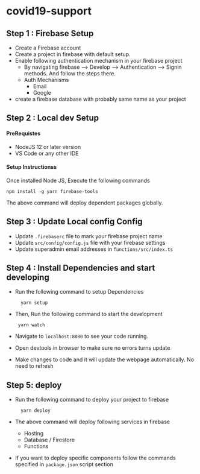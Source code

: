 # covid19-support

## Step 1 : Firebase Setup

* Create a Firebase account
* Create a project in firebase with default setup.
* Enable following authentication mechanism in your firebase project
    * By navigating firebase --> Develop --> Authentication --> Signin methods. And follow the steps there.
    * Auth Mechanisms
        * Email
        * Google
* create a firebase database with probably same name as your project

## Step 2 : Local dev Setup 

#### PreRequistes

* NodeJS 12 or later version
* VS Code or any other IDE

#### Setup Instructionss

Once installed Node JS, Execute the following commands 

    npm install -g yarn firebase-tools

The above command will deploy dependent packages globally.

## Step 3 :  Update Local config Config

* Update `.firebaserc` file to mark your firebase project name
* Update `src/config/config.js` file with your firebase settings
* Update superadmin email addresses in `functions/src/index.ts` 

## Step 4 : Install Dependencies and start developing

* Run the following command to setup Dependencies

        yarn setup

*  Then, Run the following command to start the development

        yarn watch

* Navigate to `localhost:8080` to see your code running.
* Open devtools in browser to make sure no errors turns update
* Make changes to code and it will update the webpage automatically. No need to refresh

## Step 5: deploy

* Run the following command to deploy your project to firebase

        yarn deploy

* The above command will deploy following services in firebase
    * Hosting
    * Database / Firestore
    * Functions

* If you want to deploy specific components follow the commands specified in `package.json` script section